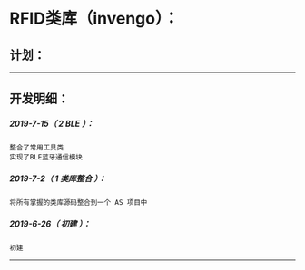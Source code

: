 RFID类库（invengo）：
===================================================================

计划：
-------------------------------------------------------------------

*******************************************************************

开发明细：
-------------------------------------------------------------------

##### 2019-7-15（ 2 BLE ）：
	整合了常用工具类
	实现了BLE蓝牙通信模块

##### 2019-7-2（ 1 类库整合 ）：
	将所有掌握的类库源码整合到一个 AS 项目中

##### 2019-6-26（ 初建 ）：
	初建

*******************************************************************
